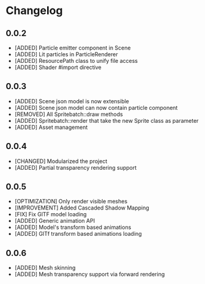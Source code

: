 # Changelog

## 0.0.2

- [ADDED] Particle emitter component in Scene
- [ADDED] Lit particles in ParticleRenderer
- [ADDED] ResourcePath class to unify file access
- [ADDED] Shader #import directive

## 0.0.3
- [ADDED] Scene json model is now extensible
- [ADDED] Scene json model can now contain particle component
- [REMOVED] All Spritebatch::draw methods
- [ADDED] Spritebatch::render that take the new Sprite class as parameter
- [ADDED] Asset management

## 0.0.4
- [CHANGED] Modularized the project
- [ADDED] Partial transparency rendering support

## 0.0.5
- [OPTIMIZATION] Only render visible meshes
- [IMPROVEMENT] Added Cascaded Shadow Mapping
- [FIX] Fix GlTF model loading
- [ADDED] Generic animation API
- [ADDED] Model's transform based animations
- [ADDED] GlTf transform based animations loading

## 0.0.6
- [ADDED] Mesh skinning
- [ADDED] Mesh transparency support via forward rendering